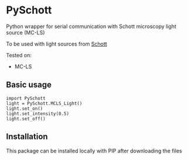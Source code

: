 # PySchott
Python wrapper for serial communication with Schott microscopy light source (MC-LS)

To be used with light sources from [Schott](https://www.us.schott.com/lightingimaging)

Tested on:
- MC-LS

## Basic usage
```
import PySchott
light = PySchott.MCLS_Light()
light.set_on()
light.set_intensity(0.5)
light.set_off()
```

## Installation 

This package can be installed locally with PIP after downloading the files
